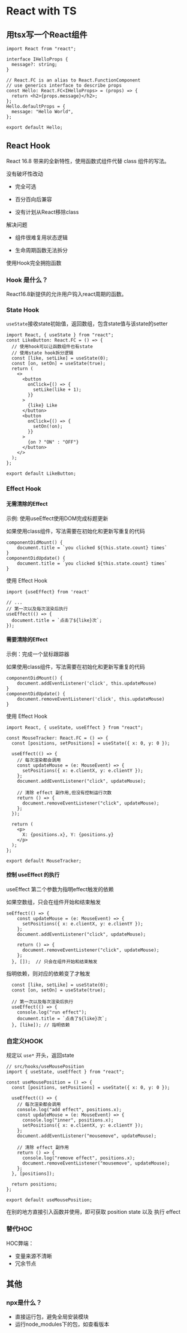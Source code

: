 # React with TS

## 用tsx写一个React组件

```tsx
import React from "react";

interface IHelloProps {
  message?: string;
}

// React.FC is an alias to React.FunctionComponent
// use generics interface to describe props
const Hello: React.FC<IHelloProps> = (props) => {
  return <h2>{props.message}</h2>;
};
Hello.defaultProps = {
  message: "Hello World",
};

export default Hello;

```

## React Hook

React 16.8 带来的全新特性，使用函数式组件代替 class 组件的写法。

没有破坏性改动

- 完全可选

- 百分百向后兼容

- 没有计划从React移除class

解决问题

- 组件很难复用状态逻辑

- 生命周期函数无法拆分

使用Hook完全拥抱函数

### Hook 是什么？

React16.8新提供的允许用户钩入react周期的函数。

### State Hook

`useState`接收state初始值，返回数组，包含state值与该state的setter

```tsx
import React, { useState } from "react";
const LikeButton: React.FC = () => {
  // 使用hook可以让函数组件也有state
  // 使用state hook拆分逻辑
  const [like, setLike] = useState(0);
  const [on, setOn] = useState(true);
  return (
    <>
      <button
        onClick={() => {
          setLike(like + 1);
        }}
      >
        {like} Like
      </button>
      <button
        onClick={() => {
          setOn(!on);
        }}
      >
        {on ? "ON" : "OFF"}
      </button>
    </>
  );
};

export default LikeButton;
```

### Effect Hook

#### 无需清除的Effect

示例: 使用useEffect使用DOM完成标题更新

如果使用class组件，写法需要在初始化和更新写重复的代码

```tsx
componentDidMount() {
	document.title = `you clicked ${this.state.count} times`
}
componentDidUpdate() {
	document.title = `you clicked ${this.state.count} times`
}
```

使用 Effect Hook

```tsx
import {useEffect} from 'react'

// ...
// 第一次以及每次渲染后执行
useEffect(() => {
  document.title = `点击了${like}次`;
});
```

#### 需要清除的Effect

示例：完成一个鼠标跟踪器

如果使用class组件，写法需要在初始化和更新写重复的代码

```tsx
componentDidMount() {
	document.addEventListener('click', this.updateMouse)
}
componentDidUpdate() {
	document.removeEventListener('click', this.updateMouse)
}
```

使用 Effect Hook

```tsx
import React, { useState, useEffect } from "react";

const MouseTracker: React.FC = () => {
  const [positions, setPositions] = useState({ x: 0, y: 0 });

  useEffect(() => {
    // 每次渲染都会调用
    const updateMouse = (e: MouseEvent) => {
      setPositions({ x: e.clientX, y: e.clientY });
    };
    document.addEventListener("click", updateMouse);

    // 清除 effect 副作用,但没有控制运行次数
    return () => {
      document.removeEventListener("click", updateMouse);
    };
  });

  return (
    <p>
      X: {positions.x}, Y: {positions.y}
    </p>
  );
};

export default MouseTracker;

```

#### 控制 useEffect 的执行

useEffect 第二个参数为指明effect触发的依赖

如果空数组，只会在组件开始和结束触发

```tsx
seEffect(() => {
    const updateMouse = (e: MouseEvent) => {
      setPositions({ x: e.clientX, y: e.clientY });
    };
    document.addEventListener("click", updateMouse);

    return () => {
      document.removeEventListener("click", updateMouse);
    };
  }, []);  // 只会在组件开始和结束触发
```

指明依赖，则对应的依赖变了才触发

```tsx
  const [like, setLike] = useState(0);
  const [on, setOn] = useState(true);
  
  // 第一次以及每次渲染后执行
  useEffect(() => {
    console.log("run effect");
    document.title = `点击了${like}次`;
  }, [like]); // 指明依赖
```

### 自定义HOOK

规定以 `use*` 开头，返回state

```tsx
// src/hooks/useMousePosition
import { useState, useEffect } from "react";

const useMousePosition = () => {
  const [positions, setPositions] = useState({ x: 0, y: 0 });

  useEffect(() => {
    // 每次渲染都会调用
    console.log("add effect", positions.x);
    const updateMouse = (e: MouseEvent) => {
      console.log("inner", positions.x);
      setPositions({ x: e.clientX, y: e.clientY });
    };
    document.addEventListener("mousemove", updateMouse);

    // 清除 effect 副作用
    return () => {
      console.log("remove effect", positions.x);
      document.removeEventListener("mousemove", updateMouse);
    };
  }, [positions]);

  return positions;
};

export default useMousePosition;
```

在别的地方直接引入函数并使用，即可获取 position state 以及 执行 effect

### 替代HOC

HOC弊端：

- 变量来源不清晰
- 冗余节点



## 其他

### npx是什么？

- 直接运行包，避免全局安装模块
- 运行node_modules下的包，如查看版本

